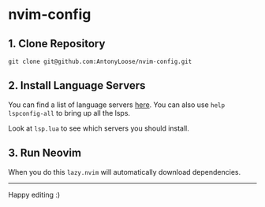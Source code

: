 # nvim-config

## 1. Clone Repository

```
git clone git@github.com:AntonyLoose/nvim-config.git
```

## 2. Install Language Servers

You can find a list of language servers [here](https://github.com/neovim/nvim-lspconfig/blob/master/doc/configs.md#html).
You can also use `help lspconfig-all` to bring up all the lsps.

Look at `lsp.lua` to see which servers you should install.

## 3. Run Neovim

When you do this `lazy.nvim` will automatically download dependencies.

---

Happy editing :)

